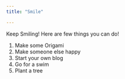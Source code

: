 ```yaml
---
title: "Smile"

---
```


Keep  Smiling! Here are few things you can do!

1. Make some Origami
2. Make someone else happy
3. Start your own blog 
4. Go for a swim
5. Plant a tree